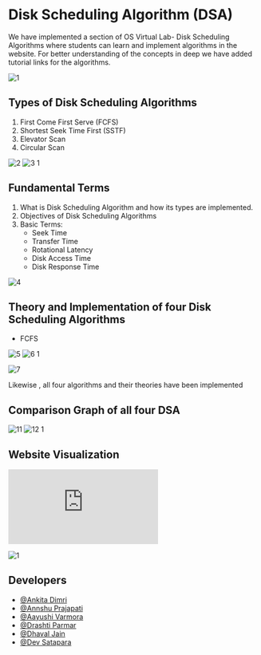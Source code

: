 
# Disk Scheduling Algorithm (DSA)

We have implemented a section of OS Virtual Lab-  Disk Scheduling Algorithms where students can learn and implement algorithms in the website. For better understanding of the concepts in deep we have added tutorial links for the algorithms.

![1](https://user-images.githubusercontent.com/91715629/142756280-6202abcc-67f2-41fc-8207-ff1e10511d8e.jpeg)



## Types of Disk Scheduling Algorithms
1. First Come First Serve (FCFS)
2. Shortest Seek Time First (SSTF)
3. Elevator Scan 
4. Circular Scan

![2](https://user-images.githubusercontent.com/91715629/142756312-710425c0-a46b-43d3-b798-db8dbb0c66ce.jpeg)
![3 1](https://user-images.githubusercontent.com/91715629/142756520-8bd1b477-23ff-458c-8592-22aeea059df9.jpeg)



## Fundamental Terms 
1. What is Disk Scheduling Algorithm and how its types are implemented.
2. Objectives of Disk Scheduling Algorithms
3. Basic Terms:
    * Seek Time
    * Transfer Time
    * Rotational Latency
    * Disk Access Time
    * Disk Response Time

![4](https://user-images.githubusercontent.com/91715629/142756328-75af6283-c8c1-4474-98fb-cbef103c11ba.jpeg)

## Theory and Implementation of four Disk Scheduling Algorithms

* FCFS

![5](https://user-images.githubusercontent.com/91715629/142756377-683bfec3-aa7c-42de-98da-99c5b01cab95.jpeg)
![6 1](https://user-images.githubusercontent.com/91715629/142756590-2dea8160-b080-4ff5-95f1-b976a6425533.jpeg)


![7](https://user-images.githubusercontent.com/91715629/142756401-24d657ca-8a9e-4bef-bb28-975702258bfc.jpeg)


Likewise , all four algorithms and their theories have been implemented

## Comparison Graph of all four DSA

![11](https://user-images.githubusercontent.com/91715629/142756414-f4d1497b-978a-4cfb-91ad-d94026749321.jpeg)
![12 1](https://user-images.githubusercontent.com/91715629/142756640-53d6994b-2ba1-4e09-905b-15501d4fe5d2.jpeg)




## Website Visualization

![13](https://dhavaljain2001.github.io/OSLABFINAL/HOME.html) 

![1](https://user-images.githubusercontent.com/91715629/142756280-6202abcc-67f2-41fc-8207-ff1e10511d8e.jpeg)

## Developers

- [@Ankita Dimri](https://www.linkedin.com/in/ankita-dimri-8b222819b/)
- [@Annshu Prajapati](https://www.linkedin.com/in/annshu-prajapati-8162101ab)
- [@Aayushi Varmora](https://www.linkedin.com/in/aayushi-varmora-15b1561ab?lipi=urn%3Ali%3Apage%3Ad_flagship3_profile_view_base_contact_details%3Bsdzrr%2FCPR3Wm4SOd5yxjEQ%3D%3D)
- [@Drashti Parmar](https://www.linkedin.com/in/drashti-parmar-5067aa225/)
- [@Dhaval Jain](https://www.linkedin.com/in/jain-dhaval-8488b7187)
- [@Dev Satapara](https://www.linkedin.com/in/dev-satapara-331411222)



